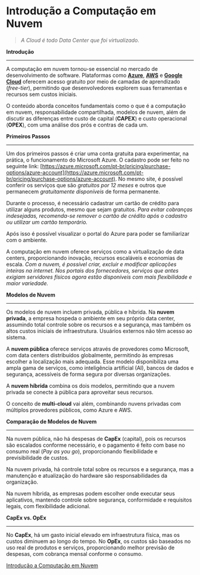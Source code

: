 # Introdução a Computação em Nuvem

> *A Cloud é todo Data Center que foi virtualizado.*
> 

**Introdução**

---

A computação em nuvem tornou-se essencial no mercado de desenvolvimento de software. Plataformas como [**Azure**](https://azure.microsoft.com/pt-br/resources/cloud-computing-dictionary/what-is-azure), [**AWS**](https://aws.amazon.com/pt/what-is-aws/) e [**Google Cloud**](https://cloud.google.com/docs/overview?hl=pt-br) oferecem acesso gratuito por meio de camadas de aprendizado (*free-tier*), permitindo que desenvolvedores explorem suas ferramentas e recursos sem custos iniciais.

O conteúdo aborda conceitos fundamentais como o que é a computação em nuvem, responsabilidade compartilhada, modelos de nuvem, além de discutir as diferenças entre custo de capital (**CAPEX**) e custo operacional (**OPEX**), com uma análise dos prós e contras de cada um.

**Primeiros Passos**

---

Um dos primeiros passos é criar uma conta gratuita para experimentar, na prática, o funcionamento do Microsoft Azure. O cadastro pode ser feito no seguinte link: [https://azure.microsoft.com/pt-br/pricing/purchase-options/azure-account](https://azure.microsoft.com/pt-br/pricing/purchase-options/azure-account). No mesmo site, é possível conferir os serviços que são *gratuitos por 12 meses* e outros que permanecem *gratuitamente disponíveis* de forma permanente.

Durante o processo, é necessário cadastrar um cartão de crédito para utilizar alguns produtos, mesmo que sejam gratuitos. *Para evitar cobranças indesejadas, recomenda-se remover o cartão de crédito após o cadastro ou utilizar um cartão temporário.*

Após isso é possível visualizar o portal do Azure para poder se familiarizar com o ambiente.

A computação em nuvem oferece serviços como a virtualização de data centers, proporcionando inovação, recursos escaláveis e economias de escala. *Com a nuvem, é possível criar, excluir e modificar aplicações inteiras na internet. Nos portais dos fornecedores, serviços que antes exigiam servidores físicos agora estão disponíveis com mais flexibilidade e maior variedade.*

**Modelos de Nuvem**

---

Os modelos de nuvem incluem privada, pública e híbrida. Na **nuvem privada**, a empresa hospeda o ambiente em seu próprio data center, assumindo total controle sobre os recursos e a segurança, mas também os altos custos iniciais de infraestrutura. Usuários externos não têm acesso ao sistema.

A **nuvem pública** oferece serviços através de provedores como Microsoft, com data centers distribuídos globalmente, permitindo às empresas escolher a localização mais adequada. Esse modelo disponibiliza uma ampla gama de serviços, como inteligência artificial (AI), bancos de dados e segurança, acessíveis de forma segura por diversas organizações.

A **nuvem híbrida** combina os dois modelos, permitindo que a nuvem privada se conecte à pública para aproveitar seus recursos.

O conceito de **multi-cloud** vai além, combinando nuvens privadas com múltiplos provedores públicos, como Azure e AWS.

**Comparação de Modelos de Nuvem**

---

Na nuvem pública, não há despesas de **CapEx** (capital), pois os recursos são escalados conforme necessário, e o pagamento é feito com base no consumo real (*Pay as you go*), proporcionando flexibilidade e previsibilidade de custos.

Na nuvem privada, há controle total sobre os recursos e a segurança, mas a manutenção e atualização do hardware são responsabilidades da organização.

Na nuvem híbrida, as empresas podem escolher onde executar seus aplicativos, mantendo controle sobre segurança, conformidade e requisitos legais, com flexibilidade adicional.

**CapEx vs. OpEx**

---

No **CapEx**, há um gasto inicial elevado em infraestrutura física, mas os custos diminuem ao longo do tempo. No **OpEx**, os custos são baseados no uso real de produtos e serviços, proporcionando melhor previsão de despesas, com cobrança mensal conforme o consumo.

[Introdução a Computação em Nuvem](https://oerikgonzaga.medium.com/introdução-a-computação-em-nuvem-c7fd27489e1f)
